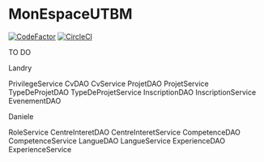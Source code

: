 # MonEspaceUTBM
[![CodeFactor](https://www.codefactor.io/repository/github/nzodalandry/monespaceutbm/badge)](https://www.codefactor.io/repository/github/nzodalandry/monespaceutbm)
[![CircleCI](https://circleci.com/gh/nzodalandry/MonEspaceUTBM/tree/Prod.svg?style=shield&circle-token=61cc3f32c26806a9aeb9fdd9e13fc062be045ada)](https://circleci.com/gh/nzodalandry/MonEspaceUTBM/tree/Prod)

TO DO

Landry

PrivilegeService
CvDAO
CvService
ProjetDAO
ProjetService
TypeDeProjetDAO
TypeDeProjetService
InscriptionDAO
InscriptionService
EvenementDAO

Daniele

RoleService
CentreInteretDAO
CentreInteretService
CompetenceDAO
CompetenceService
LangueDAO
LangueService
ExperienceDAO
ExperienceService
